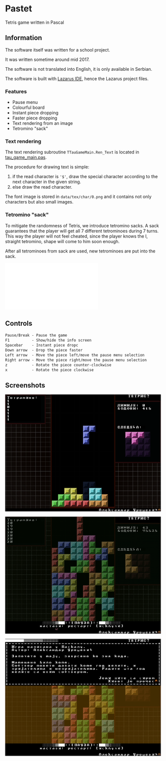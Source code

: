 # Pastet

Tetris game written in Pascal

## Information

The software itself was written for a school project.

It was written sometime around mid 2017.

The software is not translated into English, it is only available in Serbian.

The software is built with [Lazarus IDE](https://www.lazarus-ide.org/), hence the Lazarus project files.

### Features

* Pause menu
* Colourful board
* Instant piece dropping
* Faster piece dropping
* Text rendering from an image
* Tetromino "sack"

### Text rendering

The text rendering subroutine `TTauGameMain.Ren_Text` is located in
[tau_game_main.pas](tau_game_main.pas#L169).

The procedure for drawing text is simple:

1. if the read character is `'$'`, draw the special character according to the
next character in the given string.
2. else draw the read character.

The font image is stored in `data/tex/char/0.png` and it contains not only 
characters but also small images.

### Tetromino "sack"

To mitigate the randomness of Tetris, we introduce tetromino sacks.
A sack guarantees that the player will get all 7 different tetrominoes during
7 turns. This way the player will not feel cheated, since the player knows the 
I, straight tetromino, shape will come to him soon enough.

After all tetrominoes from sack are used, new tetrominoes are put into the sack.

![Tetromino sack source is here](tetris_sack.pas)

## Controls

```
Pause/Break - Pause the game
F1          - Show/hide the info screen
Spacebar    - Instant piece dropc
Down arrow  - Drop the piece faster
Left arrow  - Move the piece left/move the pause menu selection
Right arrow - Move the piece right/move the pause menu selection
z           - Rotate the piece counter-clockwise
x           - Rotate the piece clockwise
```

## Screenshots

![image-ingame](doc/tetris-play.png)

![image-ingame](doc/tetris-die.png)

![image-ingame](doc/tetris-info.png)
